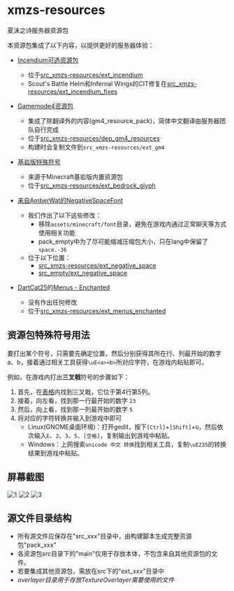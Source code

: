 # xmzs-resources
夏沫之诗服务器资源包

本资源包集成了以下内容，以提供更好的服务器体验：
* [Incendium可选资源包](https://stardustlabs.miraheze.org/wiki/Incendium)
    * 位于[src_xmzs-resources/ext_incendium](src_xmzs-resources/ext_incendium)
    * Scout's Battle Helm和Infernal Wings的CIT修复在[src_xmzs-resources/ext_incendium_fixes](src_xmzs-resources/ext_incendium_fixes)

* [Gamemode4资源包](https://github.com/Gamemode4Dev/GM4_Resources)
    * 集成了除翻译外的内容(gm4_resource_pack)，简体中文翻译由服务器团队自行完成
    * 位于[src_xmzs-resources/dep_gm4_resources](src_xmzs-resources/dep_gm4_resources)
    * 构建时会复制文件到`src_xmzs-resources/ext_gm4`

* [基岩版特殊符号](assets/xmzs/textures/bedrock_glyphs/)
    * 来源于Minecraft基岩版内置资源包
    * 位于[src_xmzs-resources/ext_bedrock_glyph](src_xmzs-resources/ext_bedrock_glyph)

* [来自AmberWat的NegativeSpaceFont](https://github.com/AmberWat/NegativeSpaceFont)
    * 我们作出了以下这些修改：
        * 移除`assets/minecraft/font`目录，避免在游戏内通过正常聊天等方式使用相关功能
        * pack_empty中为了尽可能缩减压缩包大小，只在lang中保留了`space.-36`
    * 位于以下位置：
        * [src_xmzs-resources/ext_negative_space](src_xmzs-resources/ext_negative_space)
        * [src_empty/ext_negative_space](src_empty/ext_negative_space)

* [DartCat25](https://www.planetminecraft.com/member/dartcat25/)的[Menus - Enchanted](https://www.planetminecraft.com/texture-pack/menus-enchanted/)
    * 没有作出任何修改
    * 位于[src_xmzs-resources/ext_menus_enchanted](src_xmzs-resources/ext_menus_enchanted)

## 资源包特殊符号用法

要打出某个符号，只需要先确定位置，然后分别获得其所在行、列最开始的数字a、b，接着通过相关工具获得`\uE<a><b>`所对应字符，在游戏内粘贴即可。

例如，在游戏内打出**三叉戟**符号的步骤如下：
1. 首先，在[表格](src_xmzs-resources/main/assets/minecraft/font/glyph_map.webp)内找到三叉戟，它位于第4行第5列。
2. 接着，向左看，找到那一行最开始的数字 `23`
3. 然后，向上看，找到那一列最开始的数字 `5`
4. 将对应的字符转换并输入到游戏中即可
    * Linux(GNOME桌面环境)：打开gedit，按下`[Ctrl]`+`[Shift]`+`U`，然后依次输入`E`、`2`、`3`、`5`、`[空格]`，复制输出到游戏中粘贴。
    * Windows：上网搜索`unicode 中文 转换`找到相关工具，复制`\uE235`的转换结果到游戏中粘贴。

## 屏幕截图
![1](screenshots/1.png)
![2](screenshots/2.png)
![3](screenshots/3.png)

## 源文件目录结构
* 所有源文件应保存在"src_xxx"目录中，由构建脚本生成完整资源包"pack_xxx"
* 各资源包src目录下的"main"仅用于存放本体，不包含来自其他资源包的文件。
* 若要集成其他资源包，需放在src下的"ext_xxx"目录中
* *overlayer目录用于存放TextureOverlayer需要使用的文件*
